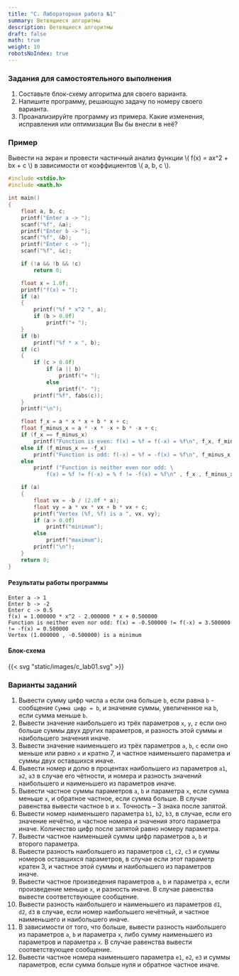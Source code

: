 ```yaml
---
title: "C. Лабораторная работа №1"
summary: Ветвящиеся алгоритмы
description: Ветвящиеся алгоритмы
draft: false
math: true
weight: 10
robotsNoIndex: true
---
```


### Задания для самостоятельного выполнения

1. Составьте блок-схему алгоритма для своего варианта.
2. Напишите программу, решающую задачу по номеру своего варианта.
3. Проанализируйте программу из примера. Какие изменения, исправления или оптимизации Вы бы внесли в неё?

### Пример

Вывести на экран и провести частичный анализ функции \\( f(x) = ax^2 + bx + c \\) в зависимости от коэффициентов \\( a, b, c \\).

```c
#include <stdio.h>
#include <math.h>

int main()
{
    float a, b, c;
    printf("Enter a -> ");
    scanf("%f", &a);
    printf("Enter b -> ");
    scanf("%f", &b);
    printf("Enter c -> ");
    scanf("%f", &c);

    if (!a && !b && !c)
        return 0;

    float x = 1.0f;
    printf("f(x) = ");
    if (a)
    {
        printf("%f * x^2 ", a);
        if (b > 0.0f)
            printf("+ ");
    }
    if (b)
        printf("%f * x ", b);
    if (c)
    {
        if (c > 0.0f)
            if (a || b)
                printf("+ ");
            else
                printf("- ");
        printf("%f", fabs(c));
    }
    printf("\n");

    float f_x = a * x * x + b * x + c;
    float f_minus_x = a * -x * -x + b * -x + c;
    if (f_x == f_minus_x)
        printf("Function is even: f(x) = %f = f(-x) = %f\n", f_x, f_minus_x);
    else if (f_minus_x == -f_x)
        printf("Function is odd: f(-x) = %f = -f(x) = %f\n", f_minus_x, -f_x);
    else
        printf ("Function is neither even nor odd: \
            f(x) = %f != f(-x) = % f != -f(x) = %f\n" , f_x , f_minus_x , -f_x);

    if (a)
    {
        float vx = -b / (2.0f * a);
        float vy = a * vx * vx + b * vx + c;
        printf("Vertex (%f, %f) is a ", vx, vy);
        if (a > 0.0f)
            printf("minimum");
        else
            printf("maximum");
        printf("\n");
    }
    return 0;
}
```

#### Результаты работы программы
```text
Enter a -> 1
Enter b -> -2
Enter c -> 0.5
f(x) = 1.000000 * x^2 - 2.000000 * x + 0.500000
Function is neither even nor odd: f(x) = -0.500000 != f(-x) = 3.500000 != -f(x) = 0.500000
Vertex (1.000000 , -0.500000) is a minimum
```

#### Блок-схема

{{< svg "static/images/c_lab01.svg" >}}


### Варианты заданий

1. Вывести сумму цифр числа `a` если она больше `b`, если равна `b` - сообщение `Сумма цифр = b`, и значение суммы, увеличенное на `b`, если сумма меньше `b`.
2. Вывести значение наибольшего из трёх параметров `x`, `y`, `z` если оно больше суммы двух других параметров, и разность этой суммы и наибольшего значения иначе.
3. Вывести значение наименьшего из трёх параметров `a`, `b`, `c` если оно меньше или равно `x` и кратно 7, и частное наименьшего параметра и суммы двух оставшихся иначе.
4. Вывести номер и долю в процентах наибольшего из параметров `a1`, `a2`, `a3` в случае его чётности, и номера и разность значений наибольшего и наименьшего из параметров иначе.
5. Вывести частное суммы параметров `a`, `b` и параметра `x`, если сумма меньше `x`, и обратное частное, если сумма больше. В случае равенства вывести частное `b` и `x`. Точность – 3 знака после запятой.
6. Вывести номер наименьшего параметра `b1`, `b2`, `b3`, в случае, если его значение нечётно, и частное номера и значения этого параметра иначе. Количество цифр после запятой равно номеру параметра.
7. Вывести частное наименьшей суммы цифр параметров `a`, `b` и второго параметра.
8. Вывести разность наибольшего из параметров `c1`, `c2`, `c3` и суммы номеров оставшихся параметров, в случае если этот параметр кратен 3, и частное этой суммы и наибольшего из параметров иначе.
9. Вывести частное произведения параметров `a`, `b` и параметра `x`, если произведение меньше `x`, и разность иначе. В случае равенства вывести соответствующее сообщение.
10. Вывести разность наибольшего и наименьшего из параметров `d1`, `d2`, `d3` в случае, если номер наибольшего нечётный, и частное наименьшего и наибольшего иначе.
11. В зависимости от того, что больше, вывести разность наибольшего из параметров `a`, `b` и параметра `x`, либо сумму наименьшего из параметров и параметра `x`. В случае равенства вывести соответствующее сообщение.
12. Вывести частное номера наименьшего параметра `e1`, `e2`, `e3` и суммы параметров, если сумма больше нуля и обратное частное иначе.
